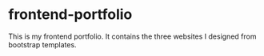 # frontend-portfolio
This is my frontend portfolio. It contains the three websites I designed from bootstrap templates.
